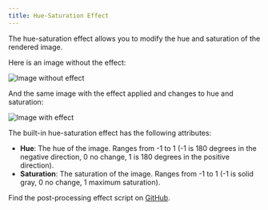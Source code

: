 ```yaml
---
title: Hue-Saturation Effect
---
```


The hue-saturation effect allows you to modify the hue and saturation of the rendered image.

Here is an image without the effect:

![Image without effect](/img/user-manual/graphics/posteffects/without-effects.png)

And the same image with the effect applied and changes to hue and saturation:

![Image with effect](/img/user-manual/graphics/posteffects/with-hue-saturation.png)

The built-in hue-saturation effect has the following attributes:

* **Hue**: The hue of the image. Ranges from -1 to 1 (-1 is 180 degrees in the negative direction, 0 no change, 1 is 180 degrees in the positive direction).
* **Saturation**: The saturation of the image. Ranges from -1 to 1 (-1 is solid gray, 0 no change, 1 maximum saturation).

Find the post-processing effect script on [GitHub][3].

[3]: https://github.com/playcanvas/engine/blob/main/scripts/posteffects/posteffect-huesaturation.js

